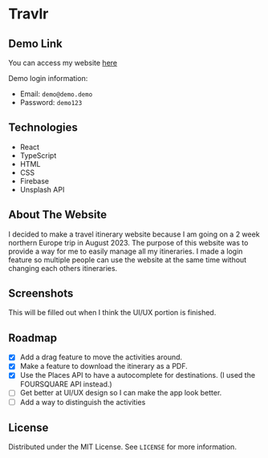 # Travlr

## Demo Link

You can access my website [here](https://travlr-9c098.web.app/)

Demo login information:

- Email: `demo@demo.demo`
- Password: `demo123`

## Technologies

- React
- TypeScript
- HTML
- CSS
- Firebase
- Unsplash API

## About The Website

I decided to make a travel itinerary website because I am going on a 2 week
northern Europe trip in August 2023. The purpose of this website was to provide
a way for me to easily manage all my itineraries. I made a login feature so multiple
people can use the website at the same time without changing each others itineraries.

## Screenshots

This will be filled out when I think the UI/UX portion is finished.

## Roadmap

- [x] Add a drag feature to move the activities around.
- [x] Make a feature to download the itinerary as a PDF.
- [x] Use the Places API to have a autocomplete for destinations. (I used the FOURSQUARE API instead.)
- [ ] Get better at UI/UX design so I can make the app look better.
- [ ] Add a way to distinguish the activities

## License

Distributed under the MIT License. See `LICENSE` for more information.
